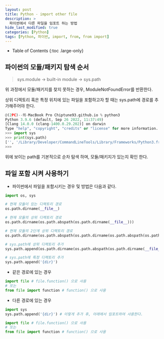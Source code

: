 ```yaml
---
layout: post
title: Python - import other file
description: >
  파이썬에서 다른 파일을 임포트 하는 방법
hide_last_modified: true
categories: [Python]
tags: [Python, 파이썬, import, from, from import]
---
```


- Table of Contents
{:toc .large-only}



## 파이썬의 모듈/패키지 탐색 순서

> sys.module -> built-in module -> sys.path

위 과정에서 모듈/패키지를 찾지 못하는 경우, ModuleNotFoundError를 반환한다.

상위 디렉토리 혹은 특정 위치에 있는 파일을 포함하고자 할 때는
sys.path에 경로를 추가해주어야 한다.

```python
@(2PC)--의-MacBook Pro Chiptune93.github.io % python3
Python 3.9.6 (default, Sep 26 2022, 11:37:49) 
[Clang 14.0.0 (clang-1400.0.29.202)] on darwin
Type "help", "copyright", "credits" or "license" for more information.
>>> import sys
>>> print(sys.path)
['', '/Library/Developer/CommandLineTools/Library/Frameworks/Python3.framework/Versions/3.9/lib/python39.zip', '/Library/Developer/CommandLineTools/Library/Frameworks/Python3.framework/Versions/3.9/lib/python3.9', '/Library/Developer/CommandLineTools/Library/Frameworks/Python3.framework/Versions/3.9/lib/python3.9/lib-dynload', '/Users//Library/Python/3.9/lib/python/site-packages', '/Library/Developer/CommandLineTools/Library/Frameworks/Python3.framework/Versions/3.9/lib/python3.9/site-packages']
>>> 
```

위에 보이는 path를 기본적으로 순차 탐색 하며, 모듈/패키지가 있는지 확인 한다.

## 파일 포함 시켜 사용하기

- 파이썬에서 파일을 포함시키는 경우 및 방법은 다음과 같다.

```python
import os, sys

# 현재 모듈이 있는 디렉토리 경로
os.path.dirname(__file__)

# 현재 모듈의 상위 디렉토리 경로
os.path.dirname(os.path.abspath(os.path.dirname(__file__)))

# 현재 모듈의 2단계 상위 디렉토리 경로
os.path.dirname(os.path.abspath(os.path.dirname(os.path.abspath(os.path.dirname(__file__)))))

# sys.path에 상위 디렉토리 추가
sys.path.append(os.path.dirname(os.path.abspath(os.path.dirname(__file__))))

# sys.path에 특정 디렉토리 추가
sys.path.append('{dir}')
```

- 같은 경로에 있는 경우

```python
import file # file.function() 으로 사용
# 또는
from file import function # function() 으로 사용
```

- 다른 경로에 있는 경우

```python
import sys
sys.path.append('{dir}') # 이렇게 추가 후, 아래에서 임포트하여 사용한다.

import file # file.function() 으로 사용
# 또는
from file import function # function() 으로 사용

```
